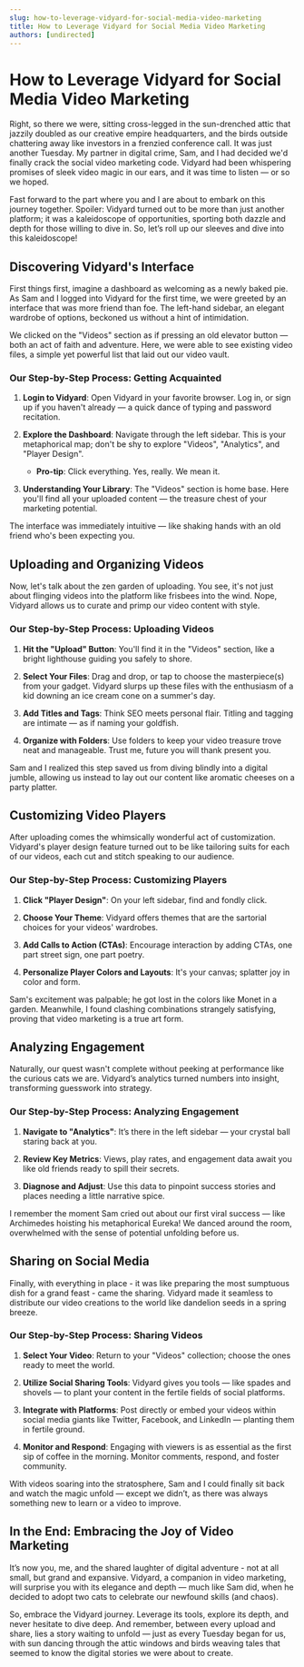 ```yaml
---
slug: how-to-leverage-vidyard-for-social-media-video-marketing
title: How to Leverage Vidyard for Social Media Video Marketing
authors: [undirected]
---
```



# How to Leverage Vidyard for Social Media Video Marketing

Right, so there we were, sitting cross-legged in the sun-drenched attic that jazzily doubled as our creative empire headquarters, and the birds outside chattering away like investors in a frenzied conference call. It was just another Tuesday. My partner in digital crime, Sam, and I had decided we'd finally crack the social video marketing code. Vidyard had been whispering promises of sleek video magic in our ears, and it was time to listen — or so we hoped.

Fast forward to the part where you and I are about to embark on this journey together. Spoiler: Vidyard turned out to be more than just another platform; it was a kaleidoscope of opportunities, sporting both dazzle and depth for those willing to dive in. So, let’s roll up our sleeves and dive into this kaleidoscope!

## Discovering Vidyard's Interface

First things first, imagine a dashboard as welcoming as a newly baked pie. As Sam and I logged into Vidyard for the first time, we were greeted by an interface that was more friend than foe. The left-hand sidebar, an elegant wardrobe of options, beckoned us without a hint of intimidation.

We clicked on the "Videos" section as if pressing an old elevator button — both an act of faith and adventure. Here, we were able to see existing video files, a simple yet powerful list that laid out our video vault.

### Our Step-by-Step Process: Getting Acquainted

1. **Login to Vidyard**: Open Vidyard in your favorite browser. Log in, or sign up if you haven't already — a quick dance of typing and password recitation.
   
2. **Explore the Dashboard**: Navigate through the left sidebar. This is your metaphorical map; don't be shy to explore "Videos", "Analytics", and "Player Design".

   - **Pro-tip**: Click everything. Yes, really. We mean it.

3. **Understanding Your Library**: The "Videos" section is home base. Here you'll find all your uploaded content — the treasure chest of your marketing potential.

The interface was immediately intuitive — like shaking hands with an old friend who's been expecting you.

## Uploading and Organizing Videos

Now, let's talk about the zen garden of uploading. You see, it's not just about flinging videos into the platform like frisbees into the wind. Nope, Vidyard allows us to curate and primp our video content with style.

### Our Step-by-Step Process: Uploading Videos

1. **Hit the "Upload" Button**: You'll find it in the "Videos" section, like a bright lighthouse guiding you safely to shore.

2. **Select Your Files**: Drag and drop, or tap to choose the masterpiece(s) from your gadget. Vidyard slurps up these files with the enthusiasm of a kid downing an ice cream cone on a summer's day.

3. **Add Titles and Tags**: Think SEO meets personal flair. Titling and tagging are intimate — as if naming your goldfish.

4. **Organize with Folders**: Use folders to keep your video treasure trove neat and manageable. Trust me, future you will thank present you.

Sam and I realized this step saved us from diving blindly into a digital jumble, allowing us instead to lay out our content like aromatic cheeses on a party platter.

## Customizing Video Players

After uploading comes the whimsically wonderful act of customization. Vidyard's player design feature turned out to be like tailoring suits for each of our videos, each cut and stitch speaking to our audience.

### Our Step-by-Step Process: Customizing Players

1. **Click "Player Design"**: On your left sidebar, find and fondly click.

2. **Choose Your Theme**: Vidyard offers themes that are the sartorial choices for your videos' wardrobes.

3. **Add Calls to Action (CTAs)**: Encourage interaction by adding CTAs, one part street sign, one part poetry.

4. **Personalize Player Colors and Layouts**: It's your canvas; splatter joy in color and form.

Sam's excitement was palpable; he got lost in the colors like Monet in a garden. Meanwhile, I found clashing combinations strangely satisfying, proving that video marketing is a true art form.

## Analyzing Engagement

Naturally, our quest wasn't complete without peeking at performance like the curious cats we are. Vidyard’s analytics turned numbers into insight, transforming guesswork into strategy.

### Our Step-by-Step Process: Analyzing Engagement

1. **Navigate to "Analytics"**: It’s there in the left sidebar — your crystal ball staring back at you.

2. **Review Key Metrics**: Views, play rates, and engagement data await you like old friends ready to spill their secrets.

3. **Diagnose and Adjust**: Use this data to pinpoint success stories and places needing a little narrative spice.

I remember the moment Sam cried out about our first viral success — like Archimedes hoisting his metaphorical Eureka! We danced around the room, overwhelmed with the sense of potential unfolding before us.

## Sharing on Social Media

Finally, with everything in place - it was like preparing the most sumptuous dish for a grand feast - came the sharing. Vidyard made it seamless to distribute our video creations to the world like dandelion seeds in a spring breeze.

### Our Step-by-Step Process: Sharing Videos

1. **Select Your Video**: Return to your "Videos" collection; choose the ones ready to meet the world.

2. **Utilize Social Sharing Tools**: Vidyard gives you tools — like spades and shovels — to plant your content in the fertile fields of social platforms.

3. **Integrate with Platforms**: Post directly or embed your videos within social media giants like Twitter, Facebook, and LinkedIn — planting them in fertile ground.

4. **Monitor and Respond**: Engaging with viewers is as essential as the first sip of coffee in the morning. Monitor comments, respond, and foster community.

With videos soaring into the stratosphere, Sam and I could finally sit back and watch the magic unfold — except we didn’t, as there was always something new to learn or a video to improve.

## In the End: Embracing the Joy of Video Marketing

It’s now you, me, and the shared laughter of digital adventure - not at all small, but grand and expansive. Vidyard, a companion in video marketing, will surprise you with its elegance and depth — much like Sam did, when he decided to adopt two cats to celebrate our newfound skills (and chaos).

So, embrace the Vidyard journey. Leverage its tools, explore its depth, and never hesitate to dive deep. And remember, between every upload and share, lies a story waiting to unfold — just as every Tuesday began for us, with sun dancing through the attic windows and birds weaving tales that seemed to know the digital stories we were about to create.